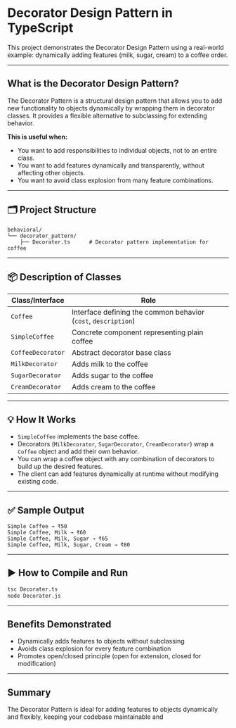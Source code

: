 # Decorator Design Pattern in TypeScript

This project demonstrates the Decorator Design Pattern using a real-world example: dynamically adding features (milk, sugar, cream) to a coffee order.

---

## What is the Decorator Design Pattern?

The Decorator Pattern is a structural design pattern that allows you to add new functionality to objects dynamically by wrapping them in decorator classes. It provides a flexible alternative to subclassing for extending behavior.

**This is useful when:**
- You want to add responsibilities to individual objects, not to an entire class.
- You want to add features dynamically and transparently, without affecting other objects.
- You want to avoid class explosion from many feature combinations.

---

## 🗂️ Project Structure

```
behavioral/
└── decorater_pattern/
    ├── Decorater.ts      # Decorator pattern implementation for coffee
```

---

## 📦 Description of Classes

| Class/Interface      | Role                                                      |
|----------------------|-----------------------------------------------------------|
| `Coffee`             | Interface defining the common behavior (`cost`, `description`) |
| `SimpleCoffee`       | Concrete component representing plain coffee              |
| `CoffeeDecorator`    | Abstract decorator base class                             |
| `MilkDecorator`      | Adds milk to the coffee                                   |
| `SugarDecorator`     | Adds sugar to the coffee                                  |
| `CreamDecorator`     | Adds cream to the coffee                                  |

---

## 💡 How It Works

- `SimpleCoffee` implements the base coffee.
- Decorators (`MilkDecorator`, `SugarDecorator`, `CreamDecorator`) wrap a `Coffee` object and add their own behavior.
- You can wrap a coffee object with any combination of decorators to build up the desired features.
- The client can add features dynamically at runtime without modifying existing code.

---

## ✅ Sample Output

```
Simple Coffee → ₹50
Simple Coffee, Milk → ₹60
Simple Coffee, Milk, Sugar → ₹65
Simple Coffee, Milk, Sugar, Cream → ₹80
```

---

## ▶️ How to Compile and Run

```sh
tsc Decorater.ts
node Decorater.js
```

---

## Benefits Demonstrated

- Dynamically adds features to objects without subclassing
- Avoids class explosion for every feature combination
- Promotes open/closed principle (open for extension, closed for modification)

---

## Summary

The Decorator Pattern is ideal for adding features to objects dynamically and flexibly, keeping your codebase maintainable and